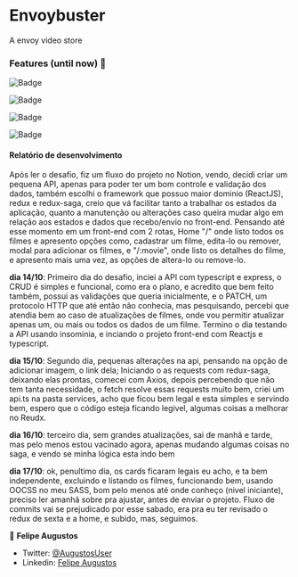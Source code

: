 # Envoybuster

A envoy video store

### Features (until now) :triumph:

![Badge](https://img.shields.io/badge/NODEJS-%23339933?style=for-the-badge&logo=nodejs)

![Badge](https://img.shields.io/badge/EXPRESS-4.17.1-%23000000?style=for-the-badge&logo=express)

![Badge](https://img.shields.io/badge/YUP-0.32.11-%23000000?style=for-the-badge)

![Badge](https://img.shields.io/badge/TYPESCRIPT-4.4.4-%233178C6?style=for-the-badge&logo=typescript)


#### Relatório de desenvolvimento

  Após ler o desafio, fiz um fluxo do projeto no Notion, vendo, decidi criar um pequena API, apenas para poder ter um bom controle e validação dos dados, também escolhi o framework que possuo maior dominio (ReactJS), redux e redux-saga, creio que vá facilitar tanto a trabalhar os estados da aplicação, quanto a manutenção ou alterações caso queira mudar algo em relação aos estados e dados que recebo/envio no front-end. 
  Pensando até esse momento em um front-end com 2 rotas, Home "/" onde listo todos os filmes e apresento opções como, cadastrar um filme, edita-lo ou remover, modal para adicionar os filmes, e "/:movie", onde listo os detalhes do filme, e apresento mais uma vez, as opções de altera-lo ou remove-lo.

  **dia 14/10**: Primeiro dia do desafio, inciei a API com typescript e express, o CRUD é simples e funcional, como era o plano, e acredito que bem feito também, possui as validações que queria inicialmente, e o PATCH, um protocolo HTTP que até então não conhecia, mas pesquisando, percebi que atendia bem ao caso de atualizações de filmes, onde vou permitir atualizar apenas um, ou mais ou todos os dados de um filme.
  Termino o dia testando a API usando insominia, e inciando o projeto front-end com Reactjs e typescript.

  **dia 15/10**: Segundo dia, pequenas alterações na api, pensando na opção de adicionar imagem, o link dela; Iniciando o as requests com redux-saga, deixando elas prontas, comecei com Axios, depois percebendo que não tem tanta necessidade, o fetch resolve essas requests muito bem, criei um api.ts na pasta services, acho que ficou bem legal e esta simples e servindo bem, espero que o código esteja ficando legivel, algumas coisas a melhorar no Reudx.

  **dia 16/10**: terceiro dia, sem grandes atualizações, sai de manhã e tarde, mas pelo menos estou vacinado agora, apenas mudando algumas coisas no saga, e vendo se minha lógica esta indo bem

  **dia 17/10**: ok, penultimo dia, os cards ficaram legais eu acho, e ta bem independente, excluindo e listando os filmes, funcionando bem, usando OOCSS no meu SASS, bom pelo menos até onde conheço (nivel iniciante), preciso ler amanhã sobre pra ajustar, antes de enviar o projeto. Fluxo de commits vai se prejudicado por esse sabado, era pra eu ter revisado o redux de sexta e a home, e subido, mas, seguimos.


👤 **Felipe Augustos**

- Twitter: [@AugustosUser](https://twitter.com/AugustosUser)
- Linkedin: [Felipe Augustos](https://www.linkedin.com/in/felipe-augustos/)